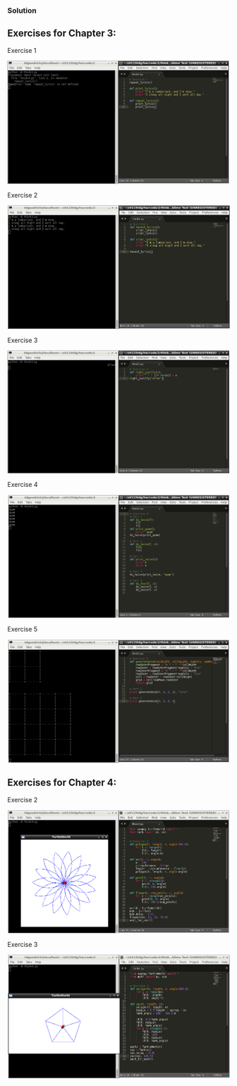 ### Solution

## Exercises for Chapter 3:

Exercise 1

<img src="exercise1.png">

Exercise 2

<img src="exercise2.png">

Exercise 3

<img src="exercise3.png">

Exercise 4

<img src="exercise4.png">

Exercise 5

<img src="exercise5.png">

## Exercises for Chapter 4:

Exercise 2

<img src="think4_2.png">

Exercise 3

<img src="think4_3.png">
